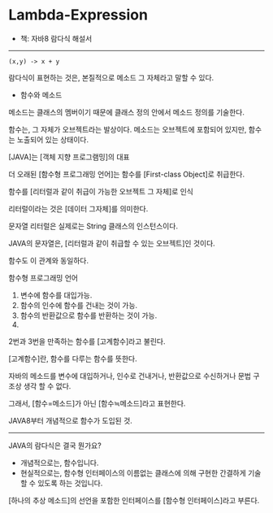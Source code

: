 # Lambda-Expression

- 책: 자바8 람다식 해설서

---
```
(x,y) -> x + y
```

람다식이 표현하는 것은, 본질적으로 메소드 그 자체라고 말할 수 있다.

- 함수와 메소드

메소드는 클래스의 멤버이기 때문에 클래스 정의 안에서 메소드 정의를 기술한다.

함수는, 그 자체가 오브젝트라는 발상이다.
메소드는 오브젝트에 포함되어 있지만, 함수는 노출되어 있는 상태이다.

[JAVA]는 [객체 지향 프로그램밍]의 대표

더 오래된 [함수형 프로그래밍 언어]는 함수를 [First-class Object]로 취급한다.

함수를 [리터럴과 같이 취급이 가능한 오브젝트 그 자체]로 인식

리터럴이라는 것은 [데이터 그자체]를 의미한다.

문자열 리터럴은 실제로는 String 클래스의 인스턴스이다.

JAVA의 문자열은, [리터럴과 같이 취급할 수 있는 오브젝트]인 것이다.

함수도 이 관계와 동일하다.

함수형 프로그래밍 언어
1. 변수에 함수를 대입가능.
2. 함수의 인수에 함수를 건내는 것이 가능.
3. 함수의 반환값으로 함수를 반환하는 것이 가능.
4. 
2번과 3번을 만족하는 함수를 [고계함수]라고 불린다.

[고계함수]란, 함수를 다루는 함수를 뜻한다.

자바의 메소드를 변수에 대입하거나, 인수로 건내거나, 반환값으로 수신하거나 문법 구조상 생각 할 수 없다.

그래서, [함수=메소드]가 아닌 [함수≒메소드]라고 표현한다.

JAVA8부터 개념적으로 함수가 도입된 것.

---

JAVA의 람다식은 결국 뭔가요? 
- 개념적으로는, 함수입니다.
- 현실적으로는, 함수형 인터페이스의 이름없는 클래스에 의해 구현한 간결하게 기술할 수 있도록 하는 것입니다.

[하나의 추상 메소드]의 선언을 포함한 인터페이스를 [함수형 인터페이스]라고 부른다.








